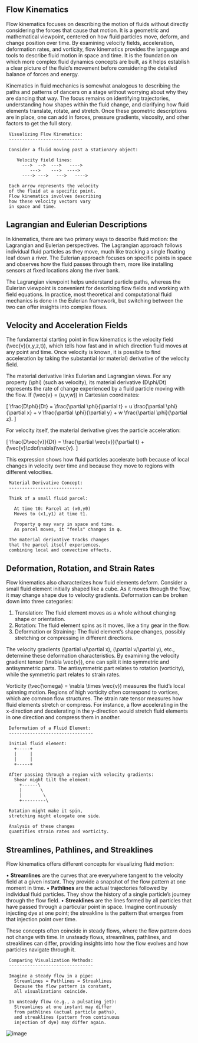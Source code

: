 ## Flow Kinematics

Flow kinematics focuses on describing the motion of fluids without directly considering the forces that cause that motion. It is a geometric and mathematical viewpoint, centered on how fluid particles move, deform, and change position over time. By examining velocity fields, acceleration, deformation rates, and vorticity, flow kinematics provides the language and tools to describe fluid motion in space and time. It is the foundation on which more complex fluid dynamics concepts are built, as it helps establish a clear picture of the fluid’s movement before considering the detailed balance of forces and energy.

  
Kinematics in fluid mechanics is somewhat analogous to describing the paths and patterns of dancers on a stage without worrying about why they are dancing that way. The focus remains on identifying trajectories, understanding how shapes within the fluid change, and clarifying how fluid elements translate, rotate, and stretch. Once these geometric descriptions are in place, one can add in forces, pressure gradients, viscosity, and other factors to get the full story.

  
```
 Visualizing Flow Kinematics:
 ----------------------------
 
 Consider a fluid moving past a stationary object:
 
    Velocity field lines:
      --->  -->  --->   ---->
         --->    --->  ---->
      ----> --->   --->   ---->
 
 Each arrow represents the velocity 
 of the fluid at a specific point.
 Flow kinematics involves describing 
 how these velocity vectors vary 
 in space and time.
```

  
## Lagrangian and Eulerian Descriptions

In kinematics, there are two primary ways to describe fluid motion: the Lagrangian and Eulerian perspectives. The Lagrangian approach follows individual fluid particles as they move, much like tracking a single floating leaf down a river. The Eulerian approach focuses on specific points in space and observes how the fluid passes through them, more like installing sensors at fixed locations along the river bank.

The Lagrangian viewpoint helps understand particle paths, whereas the Eulerian viewpoint is convenient for describing flow fields and working with field equations. In practice, most theoretical and computational fluid mechanics is done in the Eulerian framework, but switching between the two can offer insights into complex flows.

  
## Velocity and Acceleration Fields

The fundamental starting point in flow kinematics is the velocity field \(\vec{v}(x,y,z,t)\), which tells how fast and in which direction fluid moves at any point and time. Once velocity is known, it is possible to find acceleration by taking the substantial (or material) derivative of the velocity field.

The material derivative links Eulerian and Lagrangian views. For any property \(\phi\) (such as velocity), its material derivative \(D\phi/Dt\) represents the rate of change experienced by a fluid particle moving with the flow. If \(\vec{v} = (u,v,w)\) in Cartesian coordinates:

\[
\frac{D\phi}{Dt} = \frac{\partial \phi}{\partial t} + u \frac{\partial \phi}{\partial x} + v \frac{\partial \phi}{\partial y} + w \frac{\partial \phi}{\partial z}.
\]

For velocity itself, the material derivative gives the particle acceleration:

\[
\frac{D\vec{v}}{Dt} = \frac{\partial \vec{v}}{\partial t} + (\vec{v}\cdot\nabla)\vec{v}.
\]

This expression shows how fluid particles accelerate both because of local changes in velocity over time and because they move to regions with different velocities.

  
```
 Material Derivative Concept:
 ----------------------------
 
 Think of a small fluid parcel:
 
   At time t0: Parcel at (x0,y0)
   Moves to (x1,y1) at time t1.
 
   Property φ may vary in space and time.
   As parcel moves, it "feels" changes in φ.
 
 The material derivative tracks changes 
 that the parcel itself experiences, 
 combining local and convective effects.
```

  
## Deformation, Rotation, and Strain Rates

Flow kinematics also characterizes how fluid elements deform. Consider a small fluid element initially shaped like a cube. As it moves through the flow, it may change shape due to velocity gradients. Deformation can be broken down into three categories:

1. Translation: The fluid element moves as a whole without changing shape or orientation.  
2. Rotation: The fluid element spins as it moves, like a tiny gear in the flow.  
3. Deformation or Straining: The fluid element’s shape changes, possibly stretching or compressing in different directions.

The velocity gradients \(\partial u/\partial x\), \(\partial v/\partial y\), etc., determine these deformation characteristics. By examining the velocity gradient tensor \(\nabla \vec{v}\), one can split it into symmetric and antisymmetric parts. The antisymmetric part relates to rotation (vorticity), while the symmetric part relates to strain rates.

Vorticity \(\vec{\omega} = \nabla \times \vec{v}\) measures the fluid’s local spinning motion. Regions of high vorticity often correspond to vortices, which are common flow structures. The strain rate tensor measures how fluid elements stretch or compress. For instance, a flow accelerating in the x-direction and decelerating in the y-direction would stretch fluid elements in one direction and compress them in another.

  
```
 Deformation of a Fluid Element:
 --------------------------------
 
 Initial fluid element:
   +-----+
   |     |
   |     |
   +-----+
 
 After passing through a region with velocity gradients:
   Shear might tilt the element:
     +------\
     |       \
     |        \
     +---------\
 
 Rotation might make it spin,
 stretching might elongate one side.
 
 Analysis of these changes 
 quantifies strain rates and vorticity.
```

  
## Streamlines, Pathlines, and Streaklines

Flow kinematics offers different concepts for visualizing fluid motion:

• **Streamlines** are the curves that are everywhere tangent to the velocity field at a given instant. They provide a snapshot of the flow pattern at one moment in time.
• **Pathlines** are the actual trajectories followed by individual fluid particles. They show the history of a single particle’s journey through the flow field.
• **Streaklines** are the lines formed by all particles that have passed through a particular point in space. Imagine continuously injecting dye at one point; the streakline is the pattern that emerges from that injection point over time.

These concepts often coincide in steady flows, where the flow pattern does not change with time. In unsteady flows, streamlines, pathlines, and streaklines can differ, providing insights into how the flow evolves and how particles navigate through it.

  
```
 Comparing Visualization Methods:
 --------------------------------
 
 Imagine a steady flow in a pipe:
   Streamlines = Pathlines = Streaklines
   Because the flow pattern is constant,
   all visualizations coincide.
 
 In unsteady flow (e.g., a pulsating jet):
   Streamlines at one instant may differ 
   from pathlines (actual particle paths),
   and streaklines (pattern from continuous 
   injection of dye) may differ again.
```

![image](https://github.com/user-attachments/assets/10e6d8fa-2f8b-4a24-97fa-63ae9ac01f14)



